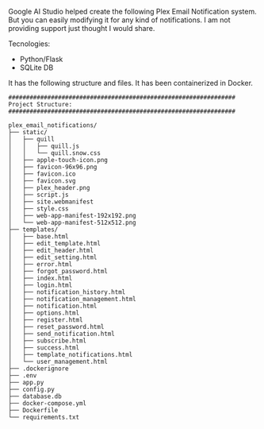 Google AI Studio helped create the following Plex Email Notification system.  But you can easily modifying it for any kind of notifications.  I am not providing support just thought I would share.

Tecnologies:
- Python/Flask
- SQLite DB


It has the following structure and files.  It has been containerized in Docker.

```
################################################################
Project Structure:
################################################################

plex_email_notifications/
├── static/
│   ├── quill
│   │   ├── quill.js
│   │   └── quill.snow.css
│   ├── apple-touch-icon.png
│   ├── favicon-96x96.png
│   ├── favicon.ico
│   ├── favicon.svg
│   ├── plex_header.png
│   ├── script.js
│   ├── site.webmanifest
│   ├── style.css
│   ├── web-app-manifest-192x192.png
│   └── web-app-manifest-512x512.png
├── templates/
│   ├── base.html
│   ├── edit_template.html
│   ├── edit_header.html
│   ├── edit_setting.html
│   ├── error.html
│   ├── forgot_password.html
│   ├── index.html
│   ├── login.html
│   ├── notification_history.html
│   ├── notification_management.html
│   ├── notification.html
│   ├── options.html
│   ├── register.html
│   ├── reset_password.html
│   ├── send_notification.html
│   ├── subscribe.html
│   ├── success.html
│   ├── template_notifications.html
│   └── user_management.html
├── .dockerignore
├── .env
├── app.py
├── config.py
├── database.db
├── docker-compose.yml
├── Dockerfile
└── requirements.txt
```

